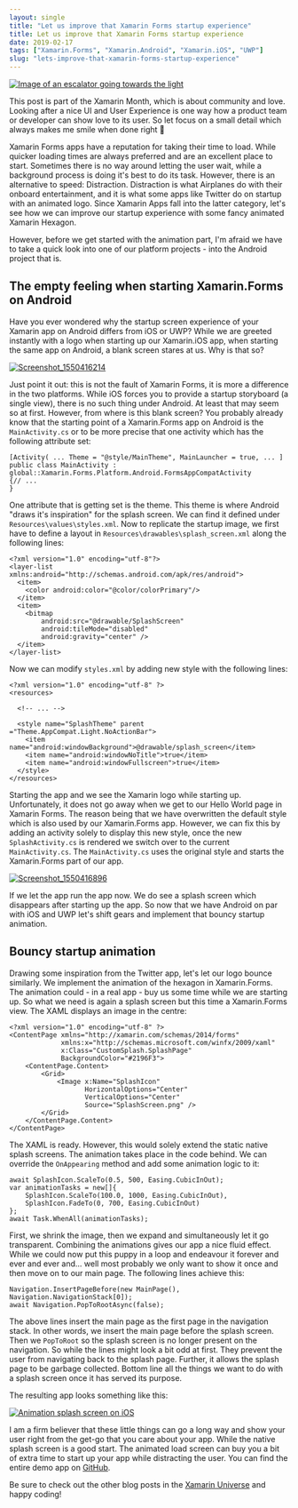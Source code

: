 ```yaml
---
layout: single
title: "Let us improve that Xamarin Forms startup experience"
title: Let us improve that Xamarin Forms startup experience
date: 2019-02-17
tags: ["Xamarin.Forms", "Xamarin.Android", "Xamarin.iOS", "UWP"]
slug: "lets-improve-that-xamarin-forms-startup-experience"
---
```


[![Image of an escalator going towards the light](https://mallibone.com/posts/files/a98a96fa-d1e3-4ff4-92f2-817831409f1e.jpg "Image of an escalator going towards the light")](https://mallibone.com/posts/files/580b36a8-b509-4a28-a540-c0be421bd2ca.jpg)

This post is part of the Xamarin Month, which is about community and love. Looking after a nice UI and User Experience is one way how a product team or developer can show love to its user. So let focus on a small detail which always makes me smile when done right 🙂

Xamarin Forms apps have a reputation for taking their time to load. While quicker loading times are always preferred and are an excellent place to start. Sometimes there is no way around letting the user wait, while a background process is doing it's best to do its task. However, there is an alternative to speed: Distraction. Distraction is what Airplanes do with their onboard entertainment, and it is what some apps like Twitter do on startup with an animated logo. Since Xamarin Apps fall into the latter category, let's see how we can improve our startup experience with some fancy animated Xamarin Hexagon.

However, before we get started with the animation part, I'm afraid we have to take a quick look into one of our platform projects - into the Android project that is.

## The empty feeling when starting Xamarin.Forms on Android

Have you ever wondered why the startup screen experience of your Xamarin app on Android differs from iOS or UWP? While we are greeted instantly with a logo when starting up our Xamarin.iOS app, when starting the same app on Android, a blank screen stares at us. Why is that so?

[![Screenshot_1550416214](https://mallibone.com/posts/files/0992ae5a-a7f4-4e0d-a191-7fcfc375afba.png "Screenshot_1550416214")](https://mallibone.com/posts/files/fc01e7a6-558b-46b6-b57f-84a5fac54f0b.png)

Just point it out: this is not the fault of Xamarin Forms, it is more a difference in the two platforms. While iOS forces you to provide a startup storyboard (a single view), there is no such thing under Android. At least that may seem so at first. However, from where is this blank screen? You probably already know that the starting point of a Xamarin.Forms app on Android is the `MainActivity.cs` or to be more precise that one activity which has the following attribute set:


    [Activity( ... Theme = "@style/MainTheme", MainLauncher = true, ... ]
    public class MainActivity : global::Xamarin.Forms.Platform.Android.FormsAppCompatActivity
    {// ...
    }


One attribute that is getting set is the theme. This theme is where Android "draws it's inspiration" for the splash screen. We can find it defined under `Resources\values\styles.xml`. Now to replicate the startup image, we first have to define a layout in `Resources\drawables\splash_screen.xml` along the following lines:


    <?xml version="1.0" encoding="utf-8"?>
    <layer-list xmlns:android="http://schemas.android.com/apk/res/android">
      <item>
        <color android:color="@color/colorPrimary"/>
      </item>
      <item>
        <bitmap
            android:src="@drawable/SplashScreen"
            android:tileMode="disabled"
            android:gravity="center" />
      </item>
    </layer-list>


Now we can modify `styles.xml` by adding new style with the following lines:


    <?xml version="1.0" encoding="utf-8" ?>
    <resources>
    
      <!-- ... -->
    
      <style name="SplashTheme" parent ="Theme.AppCompat.Light.NoActionBar">
        <item name="android:windowBackground">@drawable/splash_screen</item>
        <item name="android:windowNoTitle">true</item>
        <item name="android:windowFullscreen">true</item>
      </style>
    </resources>


Starting the app and we see the Xamarin logo while starting up. Unfortunately, it does not go away when we get to our Hello World page in Xamarin Forms. The reason being that we have overwritten the default style which is also used by our Xamarin.Forms app. However, we can fix this by adding an activity solely to display this new style, once the new `SplashActivity.cs` is rendered we switch over to the current `MainActivity.cs`. The `MainActivity.cs` uses the original style and starts the Xamarin.Forms part of our app.

[![Screenshot_1550416896](https://mallibone.com/posts/files/93993bbc-37b2-4f8e-ae88-97ef5b1a45ef.png "Screenshot_1550416896")](https://mallibone.com/posts/files/f6975711-66c1-46ea-b0c9-0debc0b2a8f8.png)

If we let the app run the app now. We do see a splash screen which disappears after starting up the app. So now that we have Android on par with iOS and UWP let's shift gears and implement that bouncy startup animation.

## Bouncy startup animation

Drawing some inspiration from the Twitter app, let's let our logo bounce similarly. We implement the animation of the hexagon in Xamarin.Forms. The animation could - in a real app - buy us some time while we are starting up. So what we need is again a splash screen but this time a Xamarin.Forms view. The XAML displays an image in the centre:


    <?xml version="1.0" encoding="utf-8" ?>
    <ContentPage xmlns="http://xamarin.com/schemas/2014/forms"
                 xmlns:x="http://schemas.microsoft.com/winfx/2009/xaml"
                 x:Class="CustomSplash.SplashPage"
                 BackgroundColor="#2196F3">
        <ContentPage.Content>
            <Grid>
                <Image x:Name="SplashIcon"
                       HorizontalOptions="Center"
                       VerticalOptions="Center"
                       Source="SplashScreen.png" />
            </Grid>
        </ContentPage.Content>
    </ContentPage>


The XAML is ready. However, this would solely extend the static native splash screens. The animation takes place in the code behind. We can override the `OnAppearing` method and add some animation logic to it:


    await SplashIcon.ScaleTo(0.5, 500, Easing.CubicInOut);
    var animationTasks = new[]{
        SplashIcon.ScaleTo(100.0, 1000, Easing.CubicInOut),
        SplashIcon.FadeTo(0, 700, Easing.CubicInOut)
    };
    await Task.WhenAll(animationTasks);


First, we shrink the image, then we expand and simultaneously let it go transparent. Combining the animations gives our app a nice fluid effect. While we could now put this puppy in a loop and endeavour it forever and ever and ever and... well most probably we only want to show it once and then move on to our main page. The following lines achieve this:


    Navigation.InsertPageBefore(new MainPage(), Navigation.NavigationStack[0]);
    await Navigation.PopToRootAsync(false);


The above lines insert the main page as the first page in the navigation stack. In other words, we insert the main page before the splash screen. Then we `PopToRoot` so the splash screen is no longer present on the navigation. So while the lines might look a bit odd at first. They prevent the user from navigating back to the splash page. Further, it allows the splash page to be garbage collected. Bottom line all the things we want to do with a splash screen once it has served its purpose.

The resulting app looks something like this:

[![Animation splash screen on iOS](https://mallibone.com/posts/files/533ff281-d9d5-48d7-ba9f-063fd426756b.gif "Animation splash screen on iOS")](https://mallibone.com/posts/files/bdd46516-0544-4b9e-aad6-5bcce1e7b76f.gif)

I am a firm believer that these little things can go a long way and show your user right from the get-go that you care about your app. While the native splash screen is a good start. The animated load screen can buy you a bit of extra time to start up your app while distracting the user. You can find the entire demo app on [GitHub](https://github.com/mallibone/LaunchExperience).

Be sure to check out the other blog posts in the [Xamarin Universe](https://luismts.com/blog/xamarin/xamarin-month-february-2019/) and happy coding!

